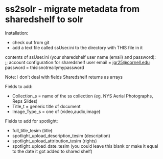 # ss2solr - migrate metadata from sharedshelf to solr

Installation:
- check out from git
- add a text file called ssUser.ini to the directory with THIS file in it

contents of ssUser.ini (your sharedshelf user name (email) and password):
  ;; account configuration for sharedshelf user
  email = jgr25@cornell.edu
  password = thisisnotreallymypassword


Note: I don't deal with fields Sharedshelf returns as arrays

Fields to add:
- Collection_s = name of the ss collection (eg. NYS Aerial Photographs, Reps Slides)
- Title_t = generic title of document
- Image_Type_s = one of (video,audio,image)

Fields to add for spotlight:
- full_title_tesim  (title)
- spotlight_upload_description_tesim (description)
- spotlight_upload_attribution_tesim (rights)
- spotlight_upload_date_tesim (you could leave this blank or make it equal to the date it got added to shared shelf)
